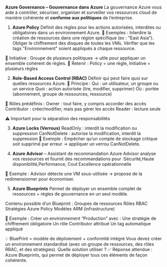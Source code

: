 **Azure Governance – Gouvernance dans Azure**
La gouvernance Azure vous aide à contrôler, sécuriser, organiser et surveiller vos ressources cloud de manière cohérente et **conforme aux politiques** de l’entreprise.

1. **Azure Policy** 
Définit des règles pour les actions autorisées, interdites ou obligatoires dans un environnement Azure.
📌 Exemples :
Interdire la création de ressources dans une région spécifique (ex : "East Asia").
Obliger le chiffrement des disques de toutes les VMs.
Vérifier que les tags "Environnement" soient appliqués à chaque ressource.

🔹 Initiative :
Groupe de plusieurs politiques → utile pour appliquer un ensemble cohérent de règles.
🧠 Retenir : Policy = une règle, Initiative = plusieurs règles

2. **Role-Based Access Control (RBAC)**
Définir qui peut faire quoi sur quelles ressources Azure.
🔐 Principe :
Qui : un utilisateur, un groupe ou un service
Quoi : action autorisée (lire, modifier, supprimer)
Où : portée (abonnement, groupe de ressources, ressource)

📌 Rôles prédéfinis :
Owner : tout faire, y compris accorder des accès
Contributor : créer/modifier, mais pas gérer les accès
Reader : lecture seule

⚠️ Important pour la séparation des responsabilités

3. **Azure Locks (Verrous)**
ReadOnly : interdit la modification ou suppression
CanNotDelete : autorise la modification, interdit la suppression
🧠 Exemple :
Empêcher qu’un compte de stockage critique soit supprimé par erreur → appliquer un verrou CanNotDelete.

4. **Azure Advisor** – Assistant de recommandation
Azure Advisor analyse vos ressources et fournit des recommandations pour :Sécurité,Haute disponibilité,Performance, Cout
Excellence opérationnelle

📌 Exemple :
Advisor détecte une VM sous-utilisée → propose de la redimensionner pour économiser.


5. **Azure Blueprints**
Permet de déployer un ensemble complet de ressources + règles de gouvernance en un seul modèle.

Contenu possible d’un Blueprint :
Groupes de ressources
Rôles RBAC
Stratégies Azure Policy
Modèles ARM (infrastructure)


📌 Exemple :
Créer un environnement “Production” avec :
Une stratégie de chiffrement obligatoire
Un rôle Contributor attribué
Un tag automatique appliqué

💡 BluePrint = modèle de déploiement + conformité intégré
Vous devez créer un environnement standardisé (avec un groupe de ressources, des rôles RBAC, et des stratégies). Quelle solution utiliser ?
✅ Réponse attendue : Azure Blueprints, qui permet de déployer tous ces éléments de façon cohérente.


